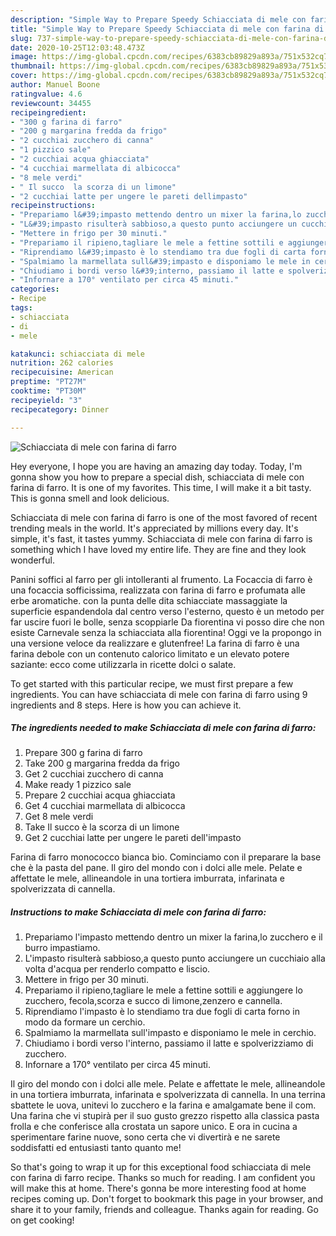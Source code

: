 ```yaml
---
description: "Simple Way to Prepare Speedy Schiacciata di mele con farina di farro"
title: "Simple Way to Prepare Speedy Schiacciata di mele con farina di farro"
slug: 737-simple-way-to-prepare-speedy-schiacciata-di-mele-con-farina-di-farro
date: 2020-10-25T12:03:48.473Z
image: https://img-global.cpcdn.com/recipes/6383cb89829a893a/751x532cq70/schiacciata-di-mele-con-farina-di-farro-recipe-main-photo.jpg
thumbnail: https://img-global.cpcdn.com/recipes/6383cb89829a893a/751x532cq70/schiacciata-di-mele-con-farina-di-farro-recipe-main-photo.jpg
cover: https://img-global.cpcdn.com/recipes/6383cb89829a893a/751x532cq70/schiacciata-di-mele-con-farina-di-farro-recipe-main-photo.jpg
author: Manuel Boone
ratingvalue: 4.6
reviewcount: 34455
recipeingredient:
- "300 g farina di farro"
- "200 g margarina fredda da frigo"
- "2 cucchiai zucchero di canna"
- "1 pizzico sale"
- "2 cucchiai acqua ghiacciata"
- "4 cucchiai marmellata di albicocca"
- "8 mele verdi"
- " Il succo  la scorza di un limone"
- "2 cucchiai latte per ungere le pareti dellimpasto"
recipeinstructions:
- "Prepariamo l&#39;impasto mettendo dentro un mixer la farina,lo zucchero e il burro impastiamo."
- "L&#39;impasto risulterà sabbioso,a questo punto acciungere un cucchiaio alla volta d&#39;acqua per renderlo compatto e liscio."
- "Mettere in frigo per 30 minuti."
- "Prepariamo il ripieno,tagliare le mele a fettine sottili e aggiungere lo zucchero, fecola,scorza e succo di limone,zenzero e cannella."
- "Riprendiamo l&#39;impasto è lo stendiamo tra due fogli di carta forno in modo da formare un cerchio."
- "Spalmiamo la marmellata sull&#39;impasto e disponiamo le mele in cerchio."
- "Chiudiamo i bordi verso l&#39;interno, passiamo il latte e spolverizziamo di zucchero."
- "Infornare a 170° ventilato per circa 45 minuti."
categories:
- Recipe
tags:
- schiacciata
- di
- mele

katakunci: schiacciata di mele 
nutrition: 262 calories
recipecuisine: American
preptime: "PT27M"
cooktime: "PT30M"
recipeyield: "3"
recipecategory: Dinner

---
```



![Schiacciata di mele con farina di farro](https://img-global.cpcdn.com/recipes/6383cb89829a893a/751x532cq70/schiacciata-di-mele-con-farina-di-farro-recipe-main-photo.jpg)

Hey everyone, I hope you are having an amazing day today. Today, I'm gonna show you how to prepare a special dish, schiacciata di mele con farina di farro. It is one of my favorites. This time, I will make it a bit tasty. This is gonna smell and look delicious.

Schiacciata di mele con farina di farro is one of the most favored of recent trending meals in the world. It's appreciated by millions every day. It's simple, it's fast, it tastes yummy. Schiacciata di mele con farina di farro is something which I have loved my entire life. They are fine and they look wonderful.

Panini soffici al farro per gli intolleranti al frumento. La Focaccia di farro è una focaccia sofficissima, realizzata con farina di farro e profumata alle erbe aromatiche. con la punta delle dita schiacciate massaggiate la superficie espandendola dal centro verso l&#39;esterno, questo è un metodo per far uscire fuori le bolle, senza scoppiarle  Da fiorentina vi posso dire che non esiste Carnevale senza la schiacciata alla fiorentina! Oggi ve la propongo in una versione veloce da realizzare e glutenfree! La farina di farro è una farina debole con un contenuto calorico limitato e un elevato potere saziante: ecco come utilizzarla in ricette dolci o salate.


To get started with this particular recipe, we must first prepare a few ingredients. You can have schiacciata di mele con farina di farro using 9 ingredients and 8 steps. Here is how you can achieve it.

<!--inarticleads1-->

##### The ingredients needed to make Schiacciata di mele con farina di farro:

1. Prepare 300 g farina di farro
1. Take 200 g margarina fredda da frigo
1. Get 2 cucchiai zucchero di canna
1. Make ready 1 pizzico sale
1. Prepare 2 cucchiai acqua ghiacciata
1. Get 4 cucchiai marmellata di albicocca
1. Get 8 mele verdi
1. Take  Il succo è la scorza di un limone
1. Get 2 cucchiai latte per ungere le pareti dell&#39;impasto


Farina di farro monococco bianca bio. Cominciamo con il preparare la base che è la pasta del pane. Il giro del mondo con i dolci alle mele. Pelate e affettate le mele, allineandole in una tortiera imburrata, infarinata e spolverizzata di cannella. 

<!--inarticleads2-->

##### Instructions to make Schiacciata di mele con farina di farro:

1. Prepariamo l&#39;impasto mettendo dentro un mixer la farina,lo zucchero e il burro impastiamo.
1. L&#39;impasto risulterà sabbioso,a questo punto acciungere un cucchiaio alla volta d&#39;acqua per renderlo compatto e liscio.
1. Mettere in frigo per 30 minuti.
1. Prepariamo il ripieno,tagliare le mele a fettine sottili e aggiungere lo zucchero, fecola,scorza e succo di limone,zenzero e cannella.
1. Riprendiamo l&#39;impasto è lo stendiamo tra due fogli di carta forno in modo da formare un cerchio.
1. Spalmiamo la marmellata sull&#39;impasto e disponiamo le mele in cerchio.
1. Chiudiamo i bordi verso l&#39;interno, passiamo il latte e spolverizziamo di zucchero.
1. Infornare a 170° ventilato per circa 45 minuti.


Il giro del mondo con i dolci alle mele. Pelate e affettate le mele, allineandole in una tortiera imburrata, infarinata e spolverizzata di cannella. In una terrina sbattete le uova, unitevi lo zucchero e la farina e amalgamate bene il com. Una farina che vi stupirà per il suo gusto grezzo rispetto alla classica pasta frolla e che conferisce alla crostata un sapore unico. E ora in cucina a sperimentare farine nuove, sono certa che vi divertirà e ne sarete soddisfatti ed entusiasti tanto quanto me! 

So that's going to wrap it up for this exceptional food schiacciata di mele con farina di farro recipe. Thanks so much for reading. I am confident you will make this at home. There's gonna be more interesting food at home recipes coming up. Don't forget to bookmark this page in your browser, and share it to your family, friends and colleague. Thanks again for reading. Go on get cooking!
